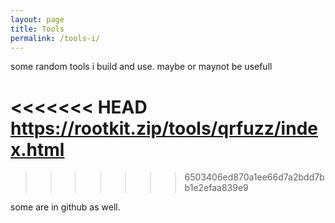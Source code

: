 ```yaml
---
layout: page
title: Tools
permalink: /tools-i/
---
```


some random tools i build and use. maybe or maynot be usefull 

<<<<<<< HEAD
<a href="https://rootkit.zip/tools/qrfuzz/index.html">https://rootkit.zip/tools/qrfuzz/index.html</a>
=======
 [QR Code bruteforcer]: (/tools/qrfuzz/index.html)
>>>>>>> 6503406ed870a1ee66d7a2bdd7bb1e2efaa839e9

 some are in github as well. 


